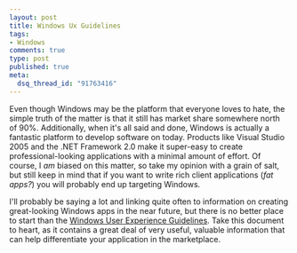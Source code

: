 ```yaml
--- 
layout: post
title: Windows Ux Guidelines
tags: 
- Windows
comments: true
type: post
published: true
meta: 
  dsq_thread_id: "91763416"
---
```

<p>Even though Windows may be the platform that everyone loves to hate, the simple truth of the matter is that it still has market share somewhere north of 90%. Additionally, when it's all said and done, Windows is actually a fantastic platform to develop software on today. Products like Visual Studio 2005 and the .NET Framework 2.0 make it super-easy to create professional-looking applications with a minimal amount of effort. Of course, I <em>am </em>biased on this matter, so take my opinion with a grain of salt, but still keep in mind that if you want to write rich client applications (<em>fat apps?</em>) you will probably end up targeting Windows.</p>  <p>I'll probably be saying a lot and linking quite often to information on creating great-looking Windows apps in the near future, but there is no better place to start than the <a href="http://msdn.microsoft.com/library/?url=/library/en-us/UxGuide/UXGuide/Home.asp">Windows User Experience Guidelines</a>. Take this document to heart, as it contains a great deal of very useful, valuable information that can help differentiate your application in the marketplace.</p>
